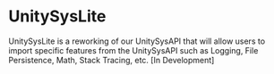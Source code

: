 # UnitySysLite
UnitySysLite is a reworking of our UnitySysAPI that will allow users to import specific features from the UnitySysAPI such as Logging, File Persistence, Math, Stack Tracing, etc. [In Development]
